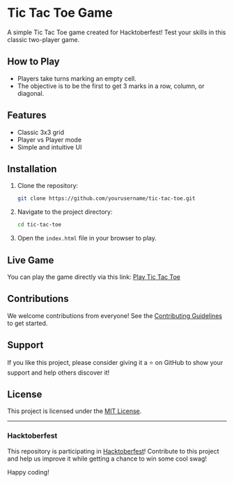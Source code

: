 # Tic Tac Toe Game

A simple Tic Tac Toe game created for Hacktoberfest! Test your skills in this classic two-player game.

## How to Play

- Players take turns marking an empty cell.
- The objective is to be the first to get 3 marks in a row, column, or diagonal.

## Features

- Classic 3x3 grid
- Player vs Player mode
- Simple and intuitive UI

## Installation

1. Clone the repository:
   ```bash
   git clone https://github.com/yourusername/tic-tac-toe.git
   ```
2. Navigate to the project directory:
   ```bash
   cd tic-tac-toe
   ```
3. Open the `index.html` file in your browser to play.

## Live Game

You can play the game directly via this link: [Play Tic Tac Toe](http://webgame.com/)

## Contributions

We welcome contributions from everyone! See the [Contributing Guidelines](CONTRIBUTING.md) to get started.

## Support

If you like this project, please consider giving it a ⭐ on GitHub to show your support and help others discover it!

## License

This project is licensed under the [MIT License](LICENSE).

---

### Hacktoberfest

This repository is participating in [Hacktoberfest](https://hacktoberfest.com/)! Contribute to this project and help us improve it while getting a chance to win some cool swag!

Happy coding!
